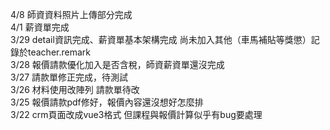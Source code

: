 4/8 師資資料照片上傳部分完成<br>
4/1 薪資單完成<br>
3/29 detail資訊完成、薪資單基本架構完成 尚未加入其他（車馬補貼等獎懲）記錄於teacher.remark <br>
3/28 報價請款優化加入是否含稅，師資薪資單還沒完成<br>
3/27 請款單修正完成，待測試<br>
3/26 材料使用改陣列 請款單待改<br>
3/25 報價請款pdf修好，報價內容還沒想好怎麼排<br>
3/22 crm頁面改成vue3格式 但課程與報價計算似乎有bug要處理
